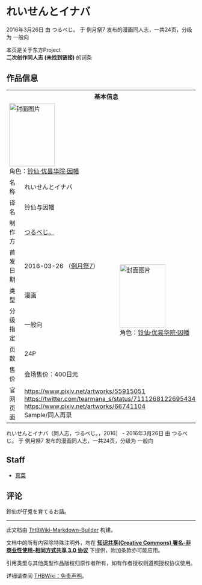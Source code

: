 # れいせんとイナバ

<!-- source html: G:\repos\THBWiki-Markdown-Builder\THBWikiMarkdown\Temp\main\4\41\ns0%3A%E3%82%8C%E3%81%84%E3%81%9B%E3%82%93%E3%81%A8%E3%82%A4%E3%83%8A%E3%83%90.html -->

2016年3月26日 由 つるべじ。 于 例月祭7 发布的漫画同人志，一共24页，分级为 一般向

本页是关于东方Project  
 **二次创作同人志 (未找到链接)** 的词条

## 作品信息

<table><tbody><tr><th colspan="3">基本信息</th></tr><tr><td class="cover-artwork-mobile" colspan="2"><a href="./文件-れいせんとイナバ封面.png.md" class="image" title="封面图片"><img alt="封面图片" src="https://upload.thwiki.cc/thumb/b/be/%E3%82%8C%E3%81%84%E3%81%9B%E3%82%93%E3%81%A8%E3%82%A4%E3%83%8A%E3%83%90%E5%B0%81%E9%9D%A2.png/121px-%E3%82%8C%E3%81%84%E3%81%9B%E3%82%93%E3%81%A8%E3%82%A4%E3%83%8A%E3%83%90%E5%B0%81%E9%9D%A2.png" decoding="async" loading="lazy" width="121" height="168" srcset="https://upload.thwiki.cc/thumb/b/be/%E3%82%8C%E3%81%84%E3%81%9B%E3%82%93%E3%81%A8%E3%82%A4%E3%83%8A%E3%83%90%E5%B0%81%E9%9D%A2.png/181px-%E3%82%8C%E3%81%84%E3%81%9B%E3%82%93%E3%81%A8%E3%82%A4%E3%83%8A%E3%83%90%E5%B0%81%E9%9D%A2.png 1.5x, https://upload.thwiki.cc/thumb/b/be/%E3%82%8C%E3%81%84%E3%81%9B%E3%82%93%E3%81%A8%E3%82%A4%E3%83%8A%E3%83%90%E5%B0%81%E9%9D%A2.png/242px-%E3%82%8C%E3%81%84%E3%81%9B%E3%82%93%E3%81%A8%E3%82%A4%E3%83%8A%E3%83%90%E5%B0%81%E9%9D%A2.png 2x" data-file-width="1045" data-file-height="1450"></a><div class="cover-char">角色：<a href="./铃仙·优昙华院·因幡.md" title="铃仙·优昙华院·因幡">铃仙·优昙华院·因幡</a></div></td>
</tr><tr><td class="label">名称</td><td colspan="2"> れいせんとイナバ </td></tr><tr><td class="label">译名</td><td colspan="2"> 铃仙与因幡 </td></tr><tr><td class="label">制作方</td><td><a href="./つるべじ。.md" title="つるべじ。">つるべじ。</a></td><td class="cover-artwork" rowspan="6" style="min-width:168px;"><a href="./文件-れいせんとイナバ封面.png.md" class="image" title="封面图片"><img alt="封面图片" src="https://upload.thwiki.cc/thumb/b/be/%E3%82%8C%E3%81%84%E3%81%9B%E3%82%93%E3%81%A8%E3%82%A4%E3%83%8A%E3%83%90%E5%B0%81%E9%9D%A2.png/121px-%E3%82%8C%E3%81%84%E3%81%9B%E3%82%93%E3%81%A8%E3%82%A4%E3%83%8A%E3%83%90%E5%B0%81%E9%9D%A2.png" decoding="async" loading="lazy" width="121" height="168" srcset="https://upload.thwiki.cc/thumb/b/be/%E3%82%8C%E3%81%84%E3%81%9B%E3%82%93%E3%81%A8%E3%82%A4%E3%83%8A%E3%83%90%E5%B0%81%E9%9D%A2.png/181px-%E3%82%8C%E3%81%84%E3%81%9B%E3%82%93%E3%81%A8%E3%82%A4%E3%83%8A%E3%83%90%E5%B0%81%E9%9D%A2.png 1.5x, https://upload.thwiki.cc/thumb/b/be/%E3%82%8C%E3%81%84%E3%81%9B%E3%82%93%E3%81%A8%E3%82%A4%E3%83%8A%E3%83%90%E5%B0%81%E9%9D%A2.png/242px-%E3%82%8C%E3%81%84%E3%81%9B%E3%82%93%E3%81%A8%E3%82%A4%E3%83%8A%E3%83%90%E5%B0%81%E9%9D%A2.png 2x" data-file-width="1045" data-file-height="1450"></a><div class="cover-char">角色：<a href="./铃仙·优昙华院·因幡.md" title="铃仙·优昙华院·因幡">铃仙·优昙华院·因幡</a></div></td>
</tr><tr><td class="label">首发日期</td><td>2016-03-26&#160;（<a href="/展会作品列表?e=%E4%BE%8B%E6%9C%88%E7%A5%AD%237">例月祭7</a>）</td></tr><tr><td class="label">类型</td><td>漫画</td></tr><tr><td class="label">分级指定</td><td>一般向</td></tr><tr><td class="label">页数</td><td>24P</td></tr><tr><td class="label">售价</td><td>会场售价：400日元</td></tr>
<tr><td class="label">官网页面</td><td colspan="2"><a rel="nofollow" class="external free" href="https://www.pixiv.net/artworks/55915051">https://www.pixiv.net/artworks/55915051</a><br><a rel="nofollow" class="external free" href="https://twitter.com/tearmana_s/status/711126812269543426">https://twitter.com/tearmana_s/status/711126812269543426</a><br><a rel="nofollow" class="external free" href="https://www.pixiv.net/artworks/66741104">https://www.pixiv.net/artworks/66741104</a><br>Sample/同人再录</td></tr></tbody></table>

れいせんとイナバ（同人志，つるべじ。，2016） - 2016年3月26日 由 つるべじ。 于 例月祭7 发布的漫画同人志，一共24页，分级为 一般向

## Staff
- [真菜](./真菜（视频）.md)


## 评论
  
鈴仙が仔兎を育てるお話。
  
  
  

  





---

此文档由 [THBWiki-Markdown-Builder](https://github.com/Delsin-Yu/THBWiki-Markdown-Builder) 构建。

文档中的所有内容除特殊注明外，均在 [**知识共享(Creative Commons) 署名-非商业性使用-相同方式共享 3.0 协议**](https://creativecommons.org/licenses/by-sa/3.0/deed.zh-hans) 下提供，附加条款亦可能应用。

引用类型与其他类型作品版权归原作者所有，如有作者授权则遵照授权协议使用。

详细请查阅 [THBWiki：免责声明](https://thbwiki.cc/THBWiki:%E5%85%8D%E8%B4%A3%E5%A3%B0%E6%98%8E)。

